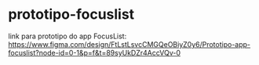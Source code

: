 # prototipo-focuslist
link para prototipo do app FocusList: https://www.figma.com/design/FtLstLsvcCMGQeOBiyZ0y6/Prototipo-app-focuslist?node-id=0-1&p=f&t=89syUkDZr4AccVQv-0
